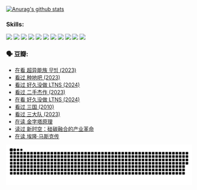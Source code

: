 
[![Anurag's github stats](https://github-readme-stats.vercel.app/api?username=w940853815)](https://github.com/anuraghazra/github-readme-stats)

### Skills:

<code><img height="32" src="https://cdn.jsdelivr.net/npm/simple-icons@v5/icons/python.svg"></code>
<code><img height="32" src="https://cdn.jsdelivr.net/npm/simple-icons@v5/icons/javascript.svg"></code>
<code><img height="32" src="https://cdn.jsdelivr.net/npm/simple-icons@v5/icons/django.svg"></code>
<code><img height="32" src="https://cdn.jsdelivr.net/npm/simple-icons@v5/icons/flask.svg"></code>
<code><img height="32" src="https://cdn.jsdelivr.net/npm/simple-icons@v5/icons/vuetify.svg"></code>
<code><img height="32" src="https://cdn.jsdelivr.net/npm/simple-icons@v5/icons/git.svg"></code>
<code><img height="32" src="https://cdn.jsdelivr.net/npm/simple-icons@v5/icons/docker.svg"></code>
<code><img height="32" src="https://cdn.jsdelivr.net/npm/simple-icons@v5/icons/postgresql.svg"></code>
<code><img height="32" src="https://cdn.jsdelivr.net/npm/simple-icons@v5/icons/elasticsearch.svg"></code>
<code><img height="32" src="https://cdn.jsdelivr.net/npm/simple-icons@v5/icons/macos.svg"></code>
<code><img height="32" src="https://cdn.jsdelivr.net/npm/simple-icons@v5/icons/linux.svg"></code>

### 🗣 豆瓣:

<!-- DOUBAN-ACTIVITIES:START -->
- [在看 超异能族 무빙‎ (2023)](https://www.douban.com/people/136069238/status/4527291077/?_i=08453075)
- [看过 种地吧‎ (2023)](https://www.douban.com/people/136069238/status/4527289637/?_i=08453075)
- [看过 好久没做 LTNS‎ (2024)](https://www.douban.com/people/136069238/status/4527289515/?_i=08453075)
- [看过 二手杰作‎ (2023)](https://www.douban.com/people/136069238/status/4522502716/?_i=08453075)
- [在看 好久没做 LTNS‎ (2024)](https://www.douban.com/people/136069238/status/4521969883/?_i=08453075)
- [看过 三国‎ (2010)](https://www.douban.com/people/136069238/status/4521634661/?_i=08453075)
- [看过 三大队‎ (2023)](https://www.douban.com/people/136069238/status/4510323325/?_i=08453075)
- [在读 金字塔原理](https://www.douban.com/people/136069238/status/4507497587/?_i=08453075)
- [读过 新时空：硅碳融合的产业革命](https://www.douban.com/people/136069238/status/4506659177/?_i=08453075)
- [在读 埃隆·马斯克传](https://www.douban.com/people/136069238/status/4500417190/?_i=08453075)
<!-- DOUBAN-ACTIVITIES:END -->


![Snake animation](https://raw.githubusercontent.com/w940853815/w940853815/output/github-contribution-grid-snake.svg)

<!--
**w940853815/w940853815** is a ✨ _special_ ✨ repository because its `README.md` (this file) appears on your GitHub profile.

Here are some ideas to get you started:

- 🔭 I’m currently working on ...
- 🌱 I’m currently learning ...
- 👯 I’m looking to collaborate on ...
- 🤔 I’m looking for help with ...
- 💬 Ask me about ...
- 📫 How to reach me: ...
- 😄 Pronouns: ...
- ⚡ Fun fact: ...
-->
